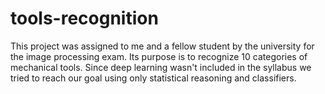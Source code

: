 # tools-recognition
This project was assigned to me and a fellow student by the university for the image processing exam.
Its purpose is to recognize 10 categories of mechanical tools.
Since deep learning wasn't included in the syllabus we tried to reach our goal using only statistical reasoning and classifiers.
